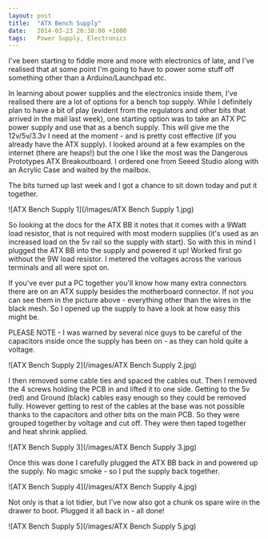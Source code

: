 ```yaml
---
layout: post
title:  "ATX Bench Supply"
date:   2014-03-23 20:38:00 +1000
tags:   Power Supply, Electronics
---
```


I've been starting to fiddle more and more with electronics of late, and I've realised that at some point I'm going to have to power some stuff off something other than a Arduino/Launchpad etc.

In learning about power supplies and the electronics inside them, I've realised there are a lot of options for a bench top supply.  While I definitely plan to have a bit of play (evident from the regulators and other bits that arrived in the mail last week), one starting option was to take an ATX PC power supply and use that as a bench supply.  This will give me the 12v/5v/3.3v I need at the moment - and is pretty cost effective (if you already have the ATX supply).  I looked around at a few examples on the internet (there are heaps!) but the one I like the most was the Dangerous Prototypes ATX Breakoutboard.  I ordered one from Seeed Studio along with an Acrylic Case and waited by the mailbox.

The bits turned up last week and I got a chance to sit down today and put it together.

![ATX Bench Supply 1](/images/ATX Bench Supply 1.jpg)

So looking at the docs for the ATX BB it notes that it comes with a 9Watt load resistor, that is not required with most modern supplies (it's used as an increased load on the 5v rail so the supply with start).  So with this in mind I plugged the ATX BB into the supply and powered it up!  Worked first go without the 9W load resistor.  I metered the voltages across the various terminals and all were spot on.

If you've ever put a PC together you'll know how many extra connectors there are on an ATX supply besides the motherboard connector.  If not you can see them in the picture above - everything other than the wires in the black mesh.  So I opened up the supply to have a look at how easy this might be.

PLEASE NOTE - I was warned by several nice guys to be careful of the capacitors inside once the supply has been on - as they can hold quite a voltage.

![ATX Bench Supply 2](/images/ATX Bench Supply 2.jpg)

I then removed some cable ties and spaced the cables out.  Then I removed the 4 screws holding the PCB in and lifted it to one side.  Getting to the 5v (red) and Ground (black) cables easy enough so they could be removed fully.  However getting to rest of the cables at the base was not possible thanks to the capacitors and other bits on the main PCB.  So they were grouped together by voltage and cut off.  They were then taped together and heat shrink applied.

![ATX Bench Supply 3](/images/ATX Bench Supply 3.jpg)

Once this was done I carefully plugged the ATX BB back in and powered up the supply.  No magic smoke - so I put the supply back together.

![ATX Bench Supply 4](/images/ATX Bench Supply 4.jpg)

Not only is that a lot tidier, but I've now also got a chunk os spare wire in the drawer to boot.  Plugged it all back in - all done!

![ATX Bench Supply 5](/images/ATX Bench Supply 5.jpg)